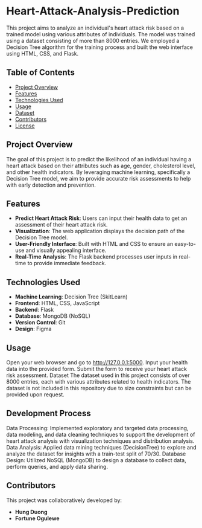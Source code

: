 # Heart-Attack-Analysis-Prediction


This project aims to analyze an individual's heart attack risk based on a trained model using various attributes of individuals. The model was trained using a dataset consisting of more than 8000 entries. We employed a Decision Tree algorithm for the training process and built the web interface using HTML, CSS, and Flask.

## Table of Contents

- [Project Overview](#project-overview)
- [Features](#features)
- [Technologies Used](#technologies-used)
- [Usage](#usage)
- [Dataset](#dataset)
- [Contributors](#contributors)
- [License](#license)

## Project Overview

The goal of this project is to predict the likelihood of an individual having a heart attack based on their attributes such as age, gender, cholesterol level, and other health indicators. By leveraging machine learning, specifically a Decision Tree model, we aim to provide accurate risk assessments to help with early detection and prevention.

## Features

- **Predict Heart Attack Risk**: Users can input their health data to get an assessment of their heart attack risk.
- **Visualization**: The web application displays the decision path of the Decision Tree model.
- **User-Friendly Interface**: Built with HTML and CSS to ensure an easy-to-use and visually appealing interface.
- **Real-Time Analysis**: The Flask backend processes user inputs in real-time to provide immediate feedback.

## Technologies Used

- **Machine Learning**: Decision Tree (SkitLearn)
- **Frontend**: HTML, CSS, JavaScript
- **Backend**: Flask
- **Database**: MongoDB (NoSQL)
- **Version Control**: Git
- **Design**: Figma


## Usage
Open your web browser and go to http://127.0.0.1:5000.
Input your health data into the provided form.
Submit the form to receive your heart attack risk assessment.
Dataset
The dataset used in this project consists of over 8000 entries, each with various attributes related to health indicators. The dataset is not included in this repository due to size constraints but can be provided upon request.

## Development Process
Data Processing: Implemented exploratory and targeted data processing, data modeling, and data cleaning techniques to support the development of heart attack analysis with visualization techniques and distribution analysis.
Data Analysis: Applied data mining techniques (DecisionTree) to explore and analyze the dataset for insights with a train-test split of 70/30.
Database Design: Utilized NoSQL (MongoDB) to design a database to collect data, perform queries, and apply data sharing.


## Contributors
This project was collaboratively developed by:

- **Hung Duong**
- **Fortune Ogulewe**


